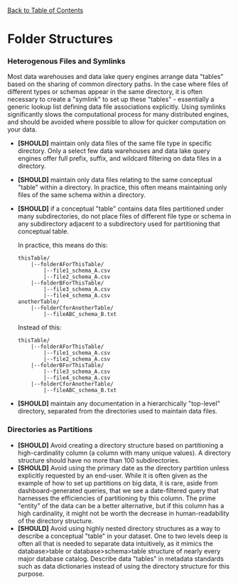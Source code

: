 [Back to Table of Contents](../README.md)
# Folder Structures

### Heterogenous Files and Symlinks
Most data warehouses and data lake query engines arrange data "tables" based on the sharing of common directory paths. In the case where files of different types or schemas appear in the same directory, it is often necessary to create a "symlink" to set up these "tables" - essentially a generic lookup list defining data file associations explicitly. Using symlinks significantly slows the computational process for many distributed engines, and should be avoided where possible to allow for quicker computation on your data. 
- __[SHOULD]__ maintain only data files of the same file type in specific directory. Only a select few data warehouses and data lake query engines offer full prefix, suffix, and wildcard filtering on data files in a directory. 
- __[SHOULD]__ maintain only data files relating to the same conceptual "table" within a directory. In practice, this often means maintaining only files of the same schema within a directory.
- __[SHOULD]__ if a conceptual "table" contains data files partitioned under many subdirectories, do not place files of different file type or schema in any subdirectory adjacent to a subdirectory used for partitioning that conceptual table. 

    In practice, this means do this:
    ```
    thisTable/
        |--folderAForThisTable/
            |--file1_schema_A.csv
            |--file2_schema_A.csv
        |--folderBForThisTable/
            |--file3_schema_A.csv
            |--file4_schema_A.csv
    anotherTable/
        |--folderCforAnotherTable/
            |--fileABC_schema_B.txt
    ```
    Instead of this:
    ```
    thisTable/
        |--folderAForThisTable/
            |--file1_schema_A.csv
            |--file2_schema_A.csv
        |--folderBForThisTable/
            |--file3_schema_A.csv
            |--file4_schema_A.csv
        |--folderCforAnotherTable/
            |--fileABC_schema_B.txt
    ```    
- __[SHOULD]__ maintain any documentation in a hierarchically "top-level" directory, separated from the directories used to maintain data files.


### Directories as Partitions
- __[SHOULD]__ Avoid creating a directory structure based on partitioning a high-cardinality column (a column with many unique values). A directory structure should have no more than 100 subdirectories. 
- __[SHOULD]__ Avoid using the primary date as the directory partition unless explicitly requested by an end-user. While it is often given as the example of how to set up partitions on big data, it is rare, aside from dashboard-generated queries, that we see a date-filtered query that harnesses the efficiencies of partitioning by this column. The prime "entity" of the data can be a better alternative, but if this column has a high cardinality, it might not be worth the decrease in human-readability of the directory structure. 
- __[SHOULD]__ Avoid using highly nested directory structures as a way to describe a conceptual "table" in your dataset. One to two levels deep is often all that is needed to separate data intuitively, as it mimics the database>table or database>schema>table structure of nearly every major database catalog. Describe data "tables" in metadata standards such as data dictionaries instead of using the directory structure for this purpose. 